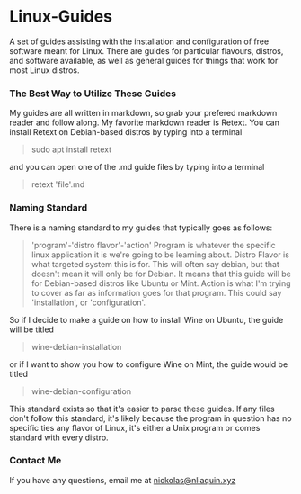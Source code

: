 # Linux-Guides
A set of guides assisting with the installation and configuration of free software meant for Linux. There are guides for particular flavours, distros, and software available, as well as general guides for things that work for most Linux distros.

### The Best Way to Utilize These Guides
My guides are all written in markdown, so grab your prefered markdown reader and follow along. My favorite markdown reader is Retext. You can install Retext on Debian-based distros by typing into a terminal

> sudo apt install retext

and you can open one of the .md guide files by typing into a terminal

> retext 'file'.md

### Naming Standard
There is a naming standard to my guides that typically goes as follows:
> 'program'-'distro flavor'-'action'
Program is whatever the specific linux application it is we're going to be learning about. Distro Flavor is what targeted system this is for. This will often say debian, but that doesn't mean it will only be for Debian. It means that this guide will be for Debian-based distros like Ubuntu or Mint. Action is what I'm trying to cover as far as information goes for that program. This could say 'installation', or 'configuration'.

So if I decide to make a guide on how to install Wine on Ubuntu, the guide will be titled

> wine-debian-installation

or if I want to show you how to configure Wine on Mint, the guide would be titled

> wine-debian-configuration

This standard exists so that it's easier to parse these guides. If any files don't follow this standard, it's likely because the program in question has no specific ties any flavor of Linux, it's either a Unix program or comes standard with every distro.

### Contact Me
If you have any questions, email me at nickolas@nliaquin.xyz
